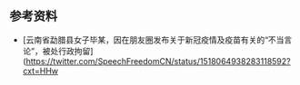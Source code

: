 
## 参考资料

- [云南省勐腊县女子毕某，因在朋友圈发布关于新冠疫情及疫苗有关的“不当言论”，被处行政拘留](https://twitter.com/SpeechFreedomCN/status/1518064938283118592?cxt=HHw